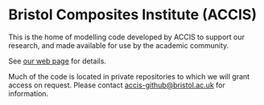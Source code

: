 # Bristol Composites Institute (ACCIS)

This is the home of modelling code developed by ACCIS to support our
research, and made available for use by the academic community.

See [our web page](https://accis.github.io) for details.

Much of the code is located in private repositories to which we will grant
access on request. Please contact accis-github@bristol.ac.uk for
information.
